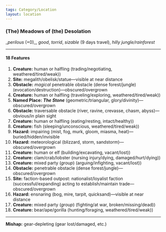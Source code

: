 ```yaml
---
tags: Category/Location
layout: location
---
```

### (The) Meadows of (the) Desolation

__perilous_ (+0)_, _good_, _torrid_, _sizable_ (9 days travel), _hilly jungle/rainforest_  
  

---

#### 18 Features

1. **Creature:** human or halfling (trading/negotiating, weathered/tired/weak))  
2. **Site:** megalith/obelisk/statue—visible at near distance  
3. **Obstacle:** _magical_ penetrable obstacle (dense forest/jungle) (evocation/destruction)—obscured/overgrown  
4. **Creature:** human or halfling (traveling/exploring, weathered/tired/weak))  
5. **Named Place:** **_The Stone_** (geometric/triangular, glory/divinity)—obscured/overgrown  
6. **Obstacle:** traversable obstacle (river, ravine, crevasse, chasm, abyss)—obvious/in plain sight  
7. **Creature:** human or halfling (eating/resting, intact/healthy))  
8. **Creature:** fish (sleeping/unconscious, weathered/tired/weak))  
9. **Hazard:** impairing (mist, fog, murk, gloom, miasma, heat)—buried/hidden/invisible  
10. **Hazard:** meteorological (blizzard, storm, sandstorm)—obscured/overgrown  
11. **Creature:** human or elf (building/excavating, vacant/lost))  
12. **Creature:** clam/crab/lobster (nursing injury/dying, damaged/hurt/dying))  
13. **Creature:** mixed party (_group_) (arguing/infighting, vacant/lost))  
14. **Obstacle:** penetrable obstacle (dense forest/jungle)—obscured/overgrown  
15. **Site:** faction-based outpost: nationalist/loyalist faction (successful/expanding) acting to establish/maintain trade—obscured/overgrown  
16. **Hazard:** ensnaring (bog, mire, tarpit, quicksand)—visible at near distance  
17. **Creature:** mixed party (_group_) (fighting/at war, broken/missing/dead))  
18. **Creature:** bear/ape/gorilla (hunting/foraging, weathered/tired/weak))  
  

---

  
**Mishap:** gear-depleting (gear lost/damaged, etc.)